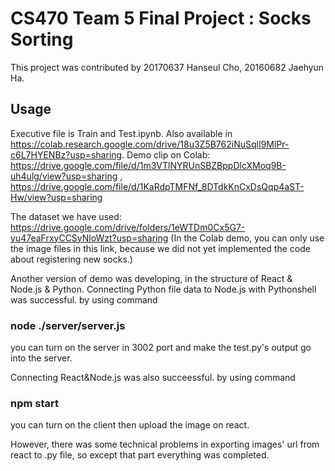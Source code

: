 # CS470 Team 5 Final Project : Socks Sorting

This project was contributed by 20170637 Hanseul Cho, 20160682 Jaehyun Ha.

## Usage
Executive file is Train and Test.ipynb. 
Also available in https://colab.research.google.com/drive/18u3Z5B762iNuSqlI9MlPr-c6L7HYENBz?usp=sharing.
Demo clip on Colab:
https://drive.google.com/file/d/1m3VTlNYRUnSBZBppDlcXMoq9B-uh4ulg/view?usp=sharing ,
https://drive.google.com/file/d/1KaRdpTMFNf_8DTdkKnCxDsQqp4aST-Hw/view?usp=sharing

The dataset we have used:
https://drive.google.com/drive/folders/1eWTDm0Cx5G7-yu47eaFrxyCCSyNloWzt?usp=sharing
(In the Colab demo, you can only use the image files in this link, because we did not yet implemented the code about registering new socks.)

Another version of demo was developing, in the structure of React & Node.js & Python.
Connecting Python file data to Node.js with Pythonshell was successful.
by using command
### node ./server/server.js
you can turn on the server in 3002 port and make the test.py's output go into the server.


Connecting React&Node.js was also succeessful.
by using command
### npm start
you can turn on the client then upload the image on react.

However, there was some technical problems in exporting images' url from react to .py file, so except that part everything was completed.
